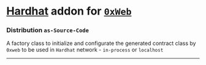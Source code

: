 # [Hardhat](https://hardhat.org/) addon for [`0xWeb`](https://0xweb.org)


### Distribution `as-Source-Code`

A factory class to initialize and configurate the generated contract class by `0xweb` to be used in `Hardhat` network - `in-process` or `localhost`

----
